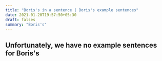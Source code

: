 ```yaml
---
title: "Boris's in a sentence | Boris's example sentences"
date: 2021-01-20T19:57:50+05:30
draft: falses
summary: "Boris's"
---
```

## Unfortunately, we have no example sentences for Boris's                 
